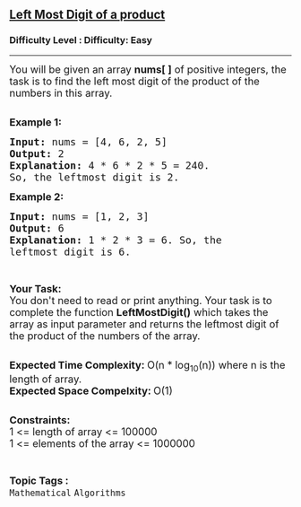 <h2><a href="https://www.geeksforgeeks.org/problems/left-most-digit-of-a-product3240/1?page=15&status=unsolved&sortBy=accuracy">Left Most Digit of a product</a></h2><h3>Difficulty Level : Difficulty: Easy</h3><hr><div class="problems_problem_content__Xm_eO"><p><span style="font-size:18px">You will be given an array <strong>nums[ ]</strong> of positive integers, the task is to find the left most digit of the product of the numbers in this array.</span><br>
&nbsp;</p>

<p><span style="font-size:18px"><strong>Example 1:</strong></span></p>

<pre><span style="font-size:18px"><strong>Input: </strong>nums = [4, 6, 2, 5]
<strong>Output: </strong>2
<strong>Explanation: </strong>4 * 6 * 2 * 5 = 240.
So, the leftmost digit is 2.</span>
</pre>

<p><span style="font-size:18px"><strong>Example 2:</strong></span></p>

<pre><span style="font-size:18px"><strong>Input: </strong>nums = [1, 2, 3]
<strong>Output: </strong>6
<strong>Explanation: </strong>1 * 2 * 3 = 6. So, the
leftmost digit is 6.</span>
</pre>

<p>&nbsp;</p>

<p><span style="font-size:18px"><strong>Your Task:</strong><br>
You don't need to read or print anything. Your task is to complete the function&nbsp;<strong>LeftMostDigit()</strong>&nbsp;which takes the array as input parameter and returns the leftmost digit of the product of the numbers of the array.</span><br>
&nbsp;</p>

<p><span style="font-size:18px"><strong>Expected Time Complexity:&nbsp;</strong>O(n * log<sub>10</sub>(n)) where n is the length of array.<br>
<strong>Expected Space Compelxity:&nbsp;</strong>O(1)</span><br>
&nbsp;</p>

<p><span style="font-size:18px"><strong>Constraints:&nbsp;</strong><br>
1 &lt;= length of array &lt;= 100000<br>
1 &lt;= elements of the array &lt;= 1000000</span></p>
</div><br><p><span style=font-size:18px><strong>Topic Tags : </strong><br><code>Mathematical</code>&nbsp;<code>Algorithms</code>&nbsp;